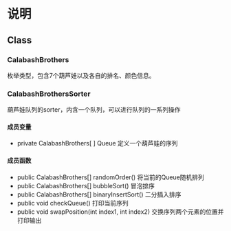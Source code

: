 # 说明

## Class

### CalabashBrothers 

枚举类型，包含7个葫芦娃以及各自的排名、颜色信息。

### CalabashBrothersSorter

葫芦娃队列的sorter，内含一个队列，可以进行队列的一系列操作

#### 成员变量

- private CalabashBrothers[ ] Queue 定义一个葫芦娃的序列

#### 成员函数

- public CalabashBrothers[] randomOrder() 将当前的Queue随机排列
- public CalabashBrothers[] bubbleSort() 冒泡排序
- public CalabashBrothers[] binaryInsertSort() 二分插入排序
- public void checkQueue() 打印当前序列
- public void swapPosition(int index1, int index2) 交换序列两个元素的位置并打印输出